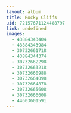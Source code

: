 ```yaml
---
layout: album
title: Rocky Cliffs
uid: 72157671124488797
link: undefined
images:
  - 43884343404
  - 43884343984
  - 30732661718
  - 43884344374
  - 30732662298
  - 30732663218
  - 30732660988
  - 30732664098
  - 30732664878
  - 30732665608
  - 30732666608
  - 44603601591
---
```


